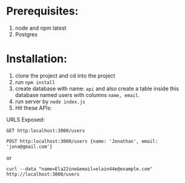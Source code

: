 # Prerequisites:
1. node and npm latest
2. Postgres

# Installation:
1. clone the project and cd into the project
2. run `npm install`
3. create database with name: `api` and also create a table inside this database named users with columns `name, email`.
4. run server by `node index.js`
5. Hit these APIs:

URLS Exposed:

`
GET http:localhost:3000/users
`

`
POST http:localhost:3000/users {name: 'Jonathan', email: 'jona@gmail.com'}
`

or

`
curl --data "name=Ela22ine&email=elain44e@example.com" http://localhost:3000/users
`